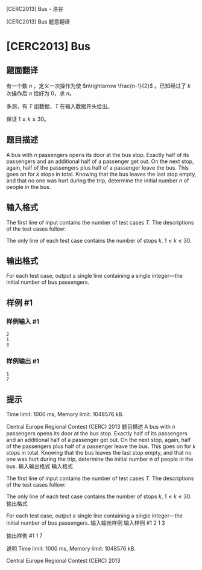 



[CERC2013] Bus - 洛谷














[CERC2013] Bus
题意翻译
# [CERC2013] Bus

## 题面翻译

有一个数 $n$ ，定义一次操作为使 $n\rightarrow \frac{n-1}{2}$ 。已知经过了 $k$ 次操作后 $n$ 恰好为 $0$，求 $n$。
 
多测，有 $T$ 组数据，$T$ 在输入数据开头给出。 

保证 $1\leqslant k\leqslant 30$。

## 题目描述

A bus with $n$ passengers opens its door at the bus stop. Exactly half of its passengers and an additional half of a passenger get out. On the next stop, again, half of the passengers plus half of a passenger leave the bus. This goes on for $k$ stops in total. Knowing that the bus leaves the last stop empty, and that no one was hurt during the trip, determine the initial number $n$ of people in the bus.

## 输入格式

The first line of input contains the number of test cases $T$. The descriptions of the test cases follow:

The only line of each test case contains the number of stops $k$, $1 \leq k \leq 30$.

## 输出格式

For each test case, output a single line containing a single integer—the initial number of bus passengers.

## 样例 #1

### 样例输入 #1

```
2
1
3
```

### 样例输出 #1

```
1
7
```

## 提示

Time limit: 1000 ms, Memory limit: 1048576 kB. 

 Central Europe Regional Contest (CERC) 2013
题目描述
A bus with $n$ passengers opens its door at the bus stop. Exactly half of its passengers and an additional half of a passenger get out. On the next stop, again, half of the passengers plus half of a passenger leave the bus. This goes on for $k$ stops in total. Knowing that the bus leaves the last stop empty, and that no one was hurt during the trip, determine the initial number $n$ of people in the bus.
输入输出格式
输入格式

The first line of input contains the number of test cases $T$. The descriptions of the test cases follow:

The only line of each test case contains the number of stops $k$, $1 \leq k \leq 30$.
输出格式

For each test case, output a single line containing a single integer—the initial number of bus passengers.
输入输出样例
输入样例 #1
2
1
3

输出样例 #1
1
7

说明
Time limit: 1000 ms, Memory limit: 1048576 kB. 

 Central Europe Regional Contest (CERC) 2013






